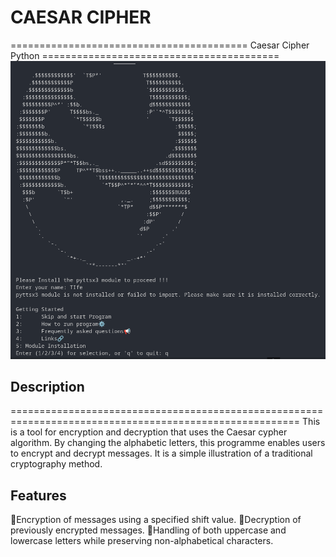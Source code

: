 # CAESAR CIPHER
========================================= Caesar Cipher Python =========================================
![Image](./Screenshot%20from%202024-02-18%2008-39-05.png)
## Description
========================================================================================================
This is a tool for encryption and decryption that uses the Caesar cypher algorithm.
By changing the alphabetic letters, this programme enables users to encrypt and decrypt messages.
It is a simple illustration of a traditional cryptography method.

## Features
🚀Encryption of messages using a specified shift value.
🚀Decryption of previously encrypted messages.
🚀Handling of both uppercase and lowercase letters while preserving non-alphabetical characters.